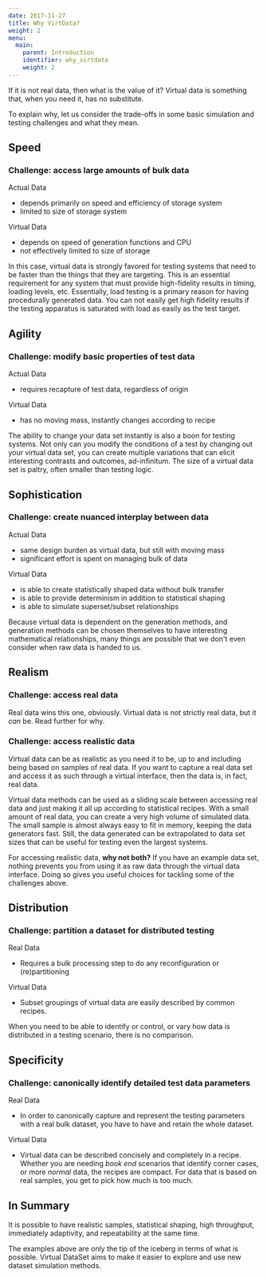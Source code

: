 ```yaml
---
date: 2017-11-27
title: Why VirtData?
weight: 2
menu:
  main:
    parent: Introduction
    identifier: why_virtdata
    weight: 2
---
```


If it is not real data, then what is the value of it? Virtual 
data is something that, when you need it, has no substitute. 

To explain why, let us consider the trade-offs in some basic
simulation and testing challenges and what they mean.

## Speed

### Challenge: access large amounts of bulk data

Actual Data
- depends primarily on speed and efficiency of storage system
- limited to size of storage system

Virtual Data
- depends on speed of generation functions and CPU
- not effectively limited to size of storage

In this case, virtual data is strongly favored for testing
 systems that need to be faster than the things that they 
 are targeting. This is an essential requirement for any 
 system that must provide high-fidelity results in timing,
 loading levels, etc. Essentially, load testing is a primary 
 reason for having procedurally generated data. You can
 not easily get high fidelity results if the testing
 apparatus is saturated with load as easily as the test target.

## Agility 

### Challenge: modify basic properties of test data

Actual Data
- requires recapture of test data, regardless of origin

Virtual Data
- has no moving mass, instantly changes according to recipe

The ability to change your data set instantly is also a boon for testing 
systems. Not only can you modify the conditions of a test by changing out 
your virtual data set, you can create multiple variations that can elicit 
interesting contrasts and outcomes, ad-infinitum. The size of a virtual 
data set is paltry, often smaller than testing logic.

## Sophistication

### Challenge: create nuanced interplay between data

Actual Data
- same design burden as virtual data, but still with moving mass
- significant effort is spent on managing bulk of data

Virtual Data
- is able to create statistically shaped data without bulk transfer
- is able to provide determinism in addition to statistical shaping
- is able to simulate superset/subset relationships

Because virtual data is dependent on the generation methods, and
generation methods can be chosen themselves to have interesting
mathematical relationships, many things are possible that we don't
even consider when raw data is handed to us.

## Realism

### Challenge: access real data

Real data wins this one, obviously. Virtual data is *not* strictly real
 data, but it *can* be. Read further for why. 

### Challenge: access realistic data

Virtual data can be as realistic as you need it to be, up to and including
 being based on samples of real data. If you want to capture a real data set 
 and access it as such through a virtual interface, then the data is, in fact, 
 real data.

Virtual data methods can be used as a sliding scale between accessing real data
 and just making it all up according to statistical recipes. With a small 
 amount of real data, you can create a very high volume of simulated data. The small 
 sample is almost always easy to fit in memory, keeping the data generators fast.
 Still, the data generated can be extrapolated to data set sizes that can be
 useful for testing even the largest systems.

For accessing realistic data, **why not both?** If you have an example data 
set, nothing prevents you from using it as raw data through the virtual data
interface. Doing so gives you useful choices for tackling some of the 
challenges above.

## Distribution

### Challenge: partition a dataset for distributed testing

Real Data
- Requires a bulk processing step to do any reconfiguration or (re)partitioning

Virtual Data
- Subset groupings of virtual data are easily described by common recipes.

When you need to be able to identify or control, or vary how data is distributed in
a testing scenario, there is no comparison. 

## Specificity

### Challenge: canonically identify detailed test data parameters

Real Data
- In order to canonically capture and represent the testing parameters with a
  real bulk dataset, you have to have and retain the whole dataset.

Virtual Data
- Virtual data can be described concisely and completely in a recipe. Whether
  you are needing *book end* scenarios that identify corner cases, or more
  *normal* data, the recipes are compact. For data that is based on real
  samples, you get to pick how much is too much.
   
## In Summary

It is possible to have realistic samples, statistical shaping, high throughput, 
immediately adaptivity, and repeatability at the same time.

The examples above are only the tip of the iceberg in terms of what is possible.
Virtual DataSet aims to make it easier to explore and use new dataset simulation
methods.


